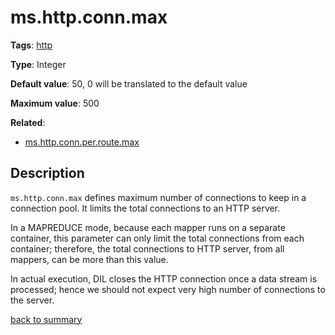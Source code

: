 # ms.http.conn.max

**Tags**: 
[http](categories.md#http-properties)

**Type**: Integer

**Default value**: 50, 0 will be translated to the default value

**Maximum value**: 500

**Related**:
- [ms.http.conn.per.route.max](ms.http.conn.per.route.max.md)


## Description

`ms.http.conn.max` defines maximum number of connections to keep
in a connection pool. It limits the total connections to an HTTP
server. 

In a MAPREDUCE mode, because each mapper runs on a separate container,
this parameter can only limit the total connections from each container;
therefore, the total connections to HTTP server, from all mappers, 
can be more than this value.   

In actual execution, DIL closes the HTTP connection once a data stream
is processed; hence we should not expect very high number of connections
to the server.  

[back to summary](summary.md#mshttpconnmax)
